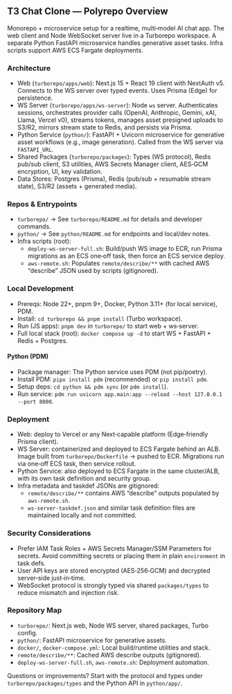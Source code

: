 ## T3 Chat Clone — Polyrepo Overview

Monorepo + microservice setup for a realtime, multi‑model AI chat app. The web client and Node WebSocket server live in a Turborepo workspace. A separate Python FastAPI microservice handles generative asset tasks. Infra scripts support AWS ECS Fargate deployments.

### Architecture

- Web (`turborepo/apps/web`): Next.js 15 + React 19 client with NextAuth v5. Connects to the WS server over typed events. Uses Prisma (Edge) for persistence.
- WS Server (`turborepo/apps/ws-server`): Node `ws` server. Authenticates sessions, orchestrates provider calls (OpenAI, Anthropic, Gemini, xAI, Llama, Vercel v0), streams tokens, manages asset presigned uploads to S3/R2, mirrors stream state to Redis, and persists via Prisma.
- Python Service (`python/`): FastAPI + Uvicorn microservice for generative asset workflows (e.g., image generation). Called from the WS server via `FASTAPI_URL`.
- Shared Packages (`turborepo/packages`): Types (WS protocol), Redis pub/sub client, S3 utilities, AWS Secrets Manager client, AES‑GCM encryption, UI, key validation.
- Data Stores: Postgres (Prisma), Redis (pub/sub + resumable stream state), S3/R2 (assets + generated media).

### Repos & Entrypoints

- `turborepo/` → See `turborepo/README.md` for details and developer commands.
- `python/` → See `python/README.md` for endpoints and local/dev notes.
- Infra scripts (root):
  - `deploy-ws-server-full.sh`: Build/push WS image to ECR, run Prisma migrations as an ECS one‑off task, then force an ECS service deploy.
  - `aws-remote.sh`: Populates `remote/describe/**` with cached AWS “describe” JSON used by scripts (gitignored).

### Local Development

- Prereqs: Node 22+, pnpm 9+, Docker, Python 3.11+ (for local service), PDM.
- Install: `cd turborepo && pnpm install` (Turbo workspace).
- Run (JS apps): `pnpm dev` in `turborepo/` to start web + ws‑server.
- Full local stack (root): `docker compose up -d` to start WS + FastAPI + Redis + Postgres.

#### Python (PDM)

- Package manager: The Python service uses PDM (not pip/poetry).
- Install PDM: `pipx install pdm` (recommended) or `pip install pdm`.
- Setup deps: `cd python && pdm sync` (or `pdm install`).
- Run service: `pdm run uvicorn app.main:app --reload --host 127.0.0.1 --port 8000`.

### Deployment

- Web: deploy to Vercel or any Next‑capable platform (Edge‑friendly Prisma client).
- WS Server: containerized and deployed to ECS Fargate behind an ALB. Image built from `turborepo/Dockerfile` → pushed to ECR. Migrations run via one‑off ECS task, then service rollout.
- Python Service: also deployed to ECS Fargate in the same cluster/ALB, with its own task definition and security group.
- Infra metadata and taskdef JSONs are gitignored:
  - `remote/describe/**` contains AWS “describe” outputs populated by `aws-remote.sh`.
  - `ws-server-taskdef.json` and similar task definition files are maintained locally and not committed.

### Security Considerations

- Prefer IAM Task Roles + AWS Secrets Manager/SSM Parameters for secrets. Avoid committing secrets or placing them in plain `environment` in task defs.
- User API keys are stored encrypted (AES‑256‑GCM) and decrypted server‑side just‑in‑time.
- WebSocket protocol is strongly typed via shared `packages/types` to reduce mismatch and injection risk.

### Repository Map

- `turborepo/`: Next.js web, Node WS server, shared packages, Turbo config.
- `python/`: FastAPI microservice for generative assets.
- `docker/`, `docker-compose.yml`: Local build/runtime utilities and stack.
- `remote/describe/**`: Cached AWS describe outputs (gitignored).
- `deploy-ws-server-full.sh`, `aws-remote.sh`: Deployment automation.

Questions or improvements? Start with the protocol and types under `turborepo/packages/types` and the Python API in `python/app/`.
